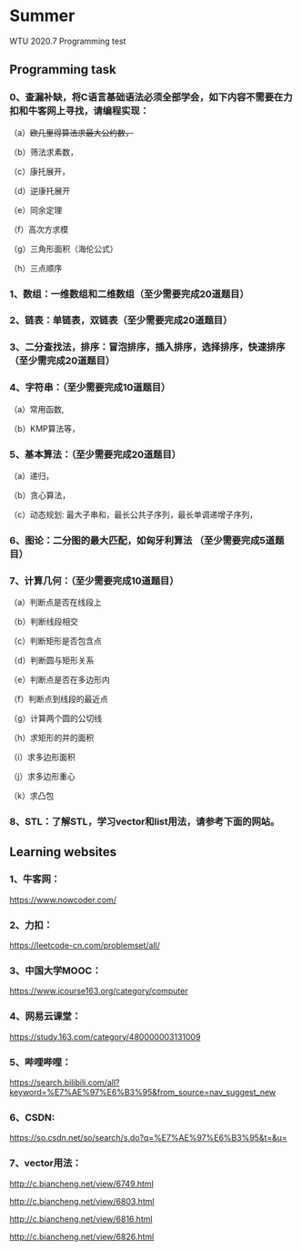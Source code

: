 # Summer
WTU 2020.7 Programming test
## Programming task
### 0、查漏补缺，将C语言基础语法必须全部学会，如下内容不需要在力扣和牛客网上寻找，请编程实现：
（a）~~欧几里得算法求最大公约数，~~

（b）筛法求素数，

（c）康托展开，

（d）逆康托展开

（e）同余定理

（f）高次方求模

（g）三角形面积（海伦公式）

（h）三点顺序

### 1、数组：一维数组和二维数组（至少需要完成20道题目）

### 2、链表：单链表，双链表（至少需要完成20道题目）

### 3、二分查找法，排序：冒泡排序，插入排序，选择排序，快速排序（至少需完成20道题目）

### 4、字符串：（至少需要完成10道题目）
（a）常用函数,

（b）KMP算法等，

### 5、基本算法：（至少需要完成20道题目）
（a）递归，

（b）贪心算法，

（c）动态规划: 最大子串和，最长公共子序列，最长单调递增子序列，


### 6、图论：二分图的最大匹配，如匈牙利算法 （至少需要完成5道题目）

### 7、计算几何：（至少需要完成10道题目）
（a）判断点是否在线段上

（b）判断线段相交

（c）判断矩形是否包含点

（d）判断圆与矩形关系

（e）判断点是否在多边形内

（f）判断点到线段的最近点

（g）计算两个圆的公切线

（h）求矩形的并的面积

（i）求多边形面积

（j）求多边形重心

（k）求凸包


### 8、STL：了解STL，学习vector和list用法，请参考下面的网站。
## Learning websites
### 1、牛客网：
https://www.nowcoder.com/
### 2、力扣：
https://leetcode-cn.com/problemset/all/
### 3、中国大学MOOC：
https://www.icourse163.org/category/computer
### 4、网易云课堂：
https://study.163.com/category/480000003131009
### 5、哔哩哔哩：
https://search.bilibili.com/all?keyword=%E7%AE%97%E6%B3%95&from_source=nav_suggest_new
### 6、CSDN: 
https://so.csdn.net/so/search/s.do?q=%E7%AE%97%E6%B3%95&t=&u=
### 7、vector用法：
http://c.biancheng.net/view/6749.html

http://c.biancheng.net/view/6803.html

http://c.biancheng.net/view/6816.html

http://c.biancheng.net/view/6826.html

